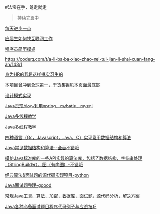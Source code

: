 #法宝在手，说走就走
>持续完善中

[每天进步一点](http://www.cnblogs.com/webary/)

[应届生如何找互联网工作](http://wuchong.me/blog/2014/12/21/how-to-find-internet-job/)

[程序员简历模板](https://github.com/geekcompany/ResumeSample)

https://coderq.com/t/a-li-ba-ba-xiao-zhao-nei-tui-jian-li-shai-xuan-fang-an/143/1

[身为HR的我是这样挑实习生的](http://www.zheyibu.com/article/1353.html?xa?nikki)

[本项目曾冲到全球第一，干货集锦见本页面最底部](https://github.com/julycoding/The-Art-Of-Programming-By-July)

[设计模式实现](https://github.com/feixiao/DesignPattern)

[Java实现blog-利用spring，mybatis，mysql](https://github.com/huangshanqi/fantasyblog4j)

[Java多线程教学](https://github.com/niujiwei/thread)

[Java多线程教学](https://github.com/MOBIN-F/Thread)

[四种语言（Go，Javascript，Java，C）实现常用数据结构和算法](https://github.com/nange/DataStructures-And-Algorithms-Using-Four-Language)

[Java常见数据结构和算法--全面不错哦](https://github.com/gh289054531/Data_Structures_and_Algorithm_Analysis_in_Java)

[模仿Java标准库的一些API实现的算法库，包括了数据结构，字符串处理（StringBuilder），图（有向图）-不错哦](https://github.com/ssjssh/javaalgorithm)

[经典算法&面试题的源代码实现项目-python](https://github.com/wuchong/Algorithm-Interview)

[Java面试题整理-goood](https://github.com/it-interview/easy-java)

[常规Java工具，算法，加密，数据库，面试题，源代码分析，解决方案](https://github.com/scalad/Note)

[Java各种必备面试题目程序代码例子与应战技巧](https://github.com/jilongliang/InterView)

